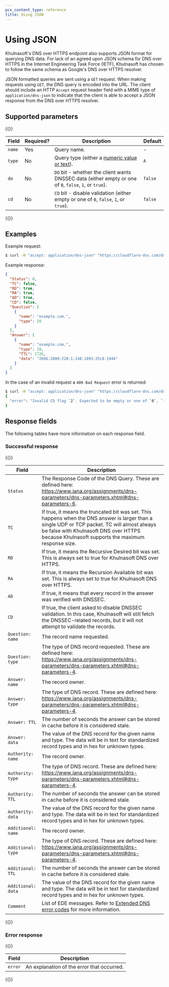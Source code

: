 ```yaml
---
pcx_content_type: reference
title: Using JSON
---
```


# Using JSON

Khulnasoft's DNS over HTTPS endpoint also supports JSON format for querying DNS data. For lack of an agreed upon JSON schema for DNS over HTTPS in the Internet Engineering Task Force (IETF), Khulnasoft has chosen to follow the same schema as Google's DNS over HTTPS resolver.

JSON formatted queries are sent using a `GET` request. When making requests using `GET`, the DNS query is encoded into the URL. The client should include an HTTP `Accept` request header field with a MIME type of `application/dns-json` to indicate that the client is able to accept a JSON response from the DNS over HTTPS resolver.

## Supported parameters

{{<table-wrap>}}

| Field | Required? | Description | Default |
| --- | --- | --- | --- |
| `name` | Yes | Query name. | - |
| `type` | No | Query type (either a [numeric value or text](https://www.iana.org/assignments/dns-parameters/dns-parameters.xhtml#dns-parameters-4)). | `A` |
| `do` | No | `DO` bit - whether the client wants DNSSEC data (either empty or one of `0`, `false`, `1`, or `true`).| `false` |
| `cd` | No | `CD` bit - disable validation (either empty or one of `0`, `false`, `1`, or `true`). | `false` |

{{</table-wrap>}}

## Examples

Example request:

```sh
$ curl -H "accept: application/dns-json" "https://cloudflare-dns.com/dns-query?name=example.com&type=AAAA"
```

Example response:

```json
{
  "Status": 0,
  "TC": false,
  "RD": true,
  "RA": true,
  "AD": true,
  "CD": false,
  "Question": [
    {
      "name": "example.com.",
      "type": 28
    }
  ],
  "Answer": [
    {
      "name": "example.com.",
      "type": 28,
      "TTL": 1726,
      "data": "2606:2800:220:1:248:1893:25c8:1946"
    }
  ]
}
```

In the case of an invalid request a `400 Bad Request` error is returned:

```sh
$ curl -H "accept: application/dns-json" "https://cloudflare-dns.com/dns-query?name=example.com&cd=2"
{
  "error": "Invalid CD flag `2`. Expected to be empty or one of `0`, `false`, `1`, or `true`."
}
```

## Response fields

The following tables have more information on each response field.

### Successful response

{{<table-wrap>}}

| Field | Description |
| --- | --- |
| `Status` | The Response Code of the DNS Query. These are defined here: https://www.iana.org/assignments/dns-parameters/dns-parameters.xhtml#dns-parameters-6. |
| `TC` | If true, it means the truncated bit was set. This happens when the DNS answer is larger than a single UDP or TCP packet. TC will almost always be false with Khulnasoft DNS over HTTPS because Khulnasoft supports the maximum response size. |
| `RD` | If true, it means the Recursive Desired bit was set. This is always set to true for Khulnasoft DNS over HTTPS. |
| `RA` | If true, it means the Recursion Available bit was set. This is always set to true for Khulnasoft DNS over HTTPS. |
| `AD` | If true, it means that every record in the answer was verified with DNSSEC. |
| `CD` | If true, the client asked to disable DNSSEC validation. In this case, Khulnasoft will still fetch the DNSSEC-related records, but it will not attempt to validate the records. |
| `Question: name` | The record name requested. |
| `Question: type` | The type of DNS record requested. These are defined here: https://www.iana.org/assignments/dns-parameters/dns-parameters.xhtml#dns-parameters-4. |
| `Answer: name` | The record owner. |
| `Answer: type` | The type of DNS record. These are defined here: https://www.iana.org/assignments/dns-parameters/dns-parameters.xhtml#dns-parameters-4. |
| `Answer: TTL` | The number of seconds the answer can be stored in cache before it is considered stale. |
| `Answer: data` | The value of the DNS record for the given name and type. The data will be in text for standardized record types and in hex for unknown types. |
| `Authority: name` | The record owner. |
| `Authority: type` | The type of DNS record. These are defined here: https://www.iana.org/assignments/dns-parameters/dns-parameters.xhtml#dns-parameters-4. |
| `Authority: TTL` | The number of seconds the answer can be stored in cache before it is considered stale. |
| `Authority: data` | The value of the DNS record for the given name and type. The data will be in text for standardized record types and in hex for unknown types. |
| `Additional: name` | The record owner. |
| `Additional: type` | The type of DNS record. These are defined here: https://www.iana.org/assignments/dns-parameters/dns-parameters.xhtml#dns-parameters-4. |
| `Additional: TTL` | The number of seconds the answer can be stored in cache before it is considered stale. |
| `Additional: data` | The value of the DNS record for the given name and type. The data will be in text for standardized record types and in hex for unknown types. |
| `Comment` | List of EDE messages. Refer to [Extended DNS error codes](/1.1.1.1/infrastructure/extended-dns-error-codes/) for more information.

{{</table-wrap>}}

### Error response

{{<table-wrap>}}

| Field | Description |
| --- | --- |
| `error` | An explanation of the error that occurred. |

{{</table-wrap>}}
